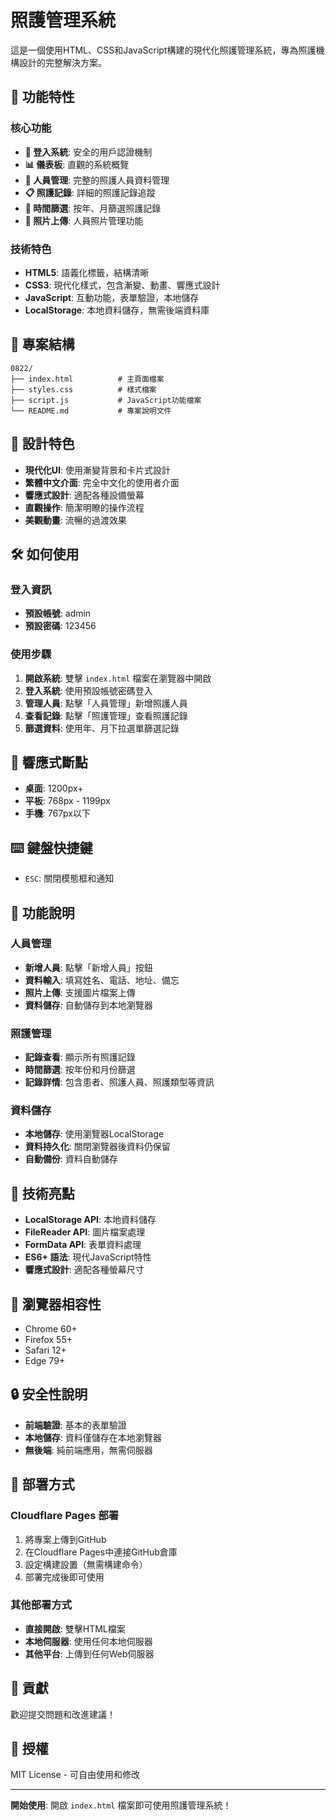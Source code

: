 # 照護管理系統

這是一個使用HTML、CSS和JavaScript構建的現代化照護管理系統，專為照護機構設計的完整解決方案。

## 🚀 功能特性

### 核心功能
- **🔐 登入系統**: 安全的用戶認證機制
- **📊 儀表板**: 直觀的系統概覽
- **👥 人員管理**: 完整的照護人員資料管理
- **📋 照護記錄**: 詳細的照護記錄追蹤
- **📅 時間篩選**: 按年、月篩選照護記錄
- **📸 照片上傳**: 人員照片管理功能

### 技術特色
- **HTML5**: 語義化標籤，結構清晰
- **CSS3**: 現代化樣式，包含漸變、動畫、響應式設計
- **JavaScript**: 互動功能，表單驗證，本地儲存
- **LocalStorage**: 本地資料儲存，無需後端資料庫

## 📁 專案結構

```
0822/
├── index.html          # 主頁面檔案
├── styles.css          # 樣式檔案
├── script.js           # JavaScript功能檔案
└── README.md           # 專案說明文件
```

## 🎨 設計特色

- **現代化UI**: 使用漸變背景和卡片式設計
- **繁體中文介面**: 完全中文化的使用者介面
- **響應式設計**: 適配各種設備螢幕
- **直觀操作**: 簡潔明瞭的操作流程
- **美觀動畫**: 流暢的過渡效果

## 🛠️ 如何使用

### 登入資訊
- **預設帳號**: admin
- **預設密碼**: 123456

### 使用步驟
1. **開啟系統**: 雙擊 `index.html` 檔案在瀏覽器中開啟
2. **登入系統**: 使用預設帳號密碼登入
3. **管理人員**: 點擊「人員管理」新增照護人員
4. **查看記錄**: 點擊「照護管理」查看照護記錄
5. **篩選資料**: 使用年、月下拉選單篩選記錄

## 📱 響應式斷點

- **桌面**: 1200px+
- **平板**: 768px - 1199px
- **手機**: 767px以下

## ⌨️ 鍵盤快捷鍵

- `ESC`: 關閉模態框和通知

## 🔧 功能說明

### 人員管理
- **新增人員**: 點擊「新增人員」按鈕
- **資料輸入**: 填寫姓名、電話、地址、備忘
- **照片上傳**: 支援圖片檔案上傳
- **資料儲存**: 自動儲存到本地瀏覽器

### 照護管理
- **記錄查看**: 顯示所有照護記錄
- **時間篩選**: 按年份和月份篩選
- **記錄詳情**: 包含患者、照護人員、照護類型等資訊

### 資料儲存
- **本地儲存**: 使用瀏覽器LocalStorage
- **資料持久化**: 關閉瀏覽器後資料仍保留
- **自動備份**: 資料自動儲存

## 🌟 技術亮點

- **LocalStorage API**: 本地資料儲存
- **FileReader API**: 圖片檔案處理
- **FormData API**: 表單資料處理
- **ES6+ 語法**: 現代JavaScript特性
- **響應式設計**: 適配各種螢幕尺寸

## 📝 瀏覽器相容性

- Chrome 60+
- Firefox 55+
- Safari 12+
- Edge 79+

## 🔒 安全性說明

- **前端驗證**: 基本的表單驗證
- **本地儲存**: 資料僅儲存在本地瀏覽器
- **無後端**: 純前端應用，無需伺服器

## 🚀 部署方式

### Cloudflare Pages 部署
1. 將專案上傳到GitHub
2. 在Cloudflare Pages中連接GitHub倉庫
3. 設定構建設置（無需構建命令）
4. 部署完成後即可使用

### 其他部署方式
- **直接開啟**: 雙擊HTML檔案
- **本地伺服器**: 使用任何本地伺服器
- **其他平台**: 上傳到任何Web伺服器

## 🤝 貢獻

歡迎提交問題和改進建議！

## 📄 授權

MIT License - 可自由使用和修改

---

**開始使用**: 開啟 `index.html` 檔案即可使用照護管理系統！
